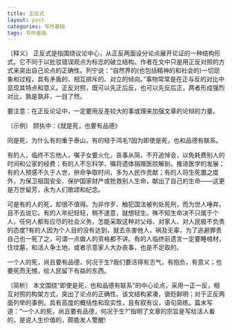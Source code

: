 ```yaml
---
title: 正反式
layout: post
categories: 写作基础
tags: 写作基础
---
```


〔释义〕 正反式是指围绕议论中心，从正反两面设分论点展开论证的一种结构形式。它不同于以批驳错误观点为标志的破立结构。作者在文中只是用正反对照的方式来突出自己论点的正确性。列宁说：“自然界的(也包括精神的和社会的)一切现象和过程，具有矛盾的、相互排斥的、对立的倾向。”事物常常是在正与反的对比中显现其特点和意义。正反对照，既可以先正后反，也可以先反后正，两者形成强烈对比，孰是孰非，一目了然。

要注意：在正反论证中，一定要用反差较大的事或理来加强文章的论辩的力量。

〔示例〕 顾执中：《就是死，也要有品德》

同是死，为什么有的重于泰山，有的轻于鸿毛?因为即使是死，也和品德有联系。

有的人，临终不忘他人，嘱子女要火化，丧事从简，不开追悼会，以免耗费别人的时间和公家的经费；有的人不忘科学，嘱将遗体捐赠医院解剖，推进医学的发展；有的人预感不久于人世，拚命争取时间，多为人民作贡献；有的人将生死置之度外，为保卫祖国安全、保护国家财产或抢救别人生命，献出了自己的生命——这更是万世留芳，永为人们歌颂和纪念。

可是有的人的死，却很不值得。为非作歹、触犯国法被判处死刑，而为世人唾弃，且不去说它。有的人年纪轻轻，稍不遂意，就想轻生。殊不知生命决不只属于个人，任何人都有应尽的社会义务，怎能采取这种对父母、对家人、对人民极不负责的态度?有的人因为个人目的没有达到，就去杀害他人，祸及无辜，为了逃避罪责自己也一死了之，可谓一点做人的资格都不讲。有的人临终前遗言一定要睡棺材，住坟墓，和活人争土地，或者示意家人大办丧事，也是不足取的。

一个人的死，尚且要有品德，何况于生?我们要活得有志气，有抱负，有意义；也要死而无憾，给人民留下有益的东西。

〔简析〕 本文围绕“即使是死，也和品德有联系”的中心论点，采用一正一反，相互对照的构架方式，突出了论点的正确性。该文结构紧凑，褒贬鲜明；对于正反两面列举的事例，具有高度的概括性和现实性，且有叙有议，语句简练。篇末写道：“一个人的死，尚且要有品德，何况于生?”指明了文章的宗旨是写给活人看的，是说人生价值的，颇能发人警醒! 